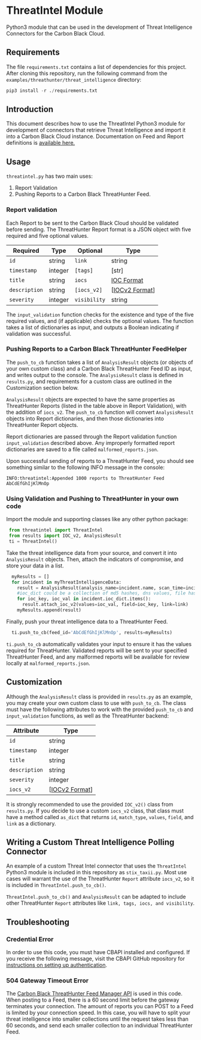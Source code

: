 # ThreatIntel Module
Python3 module that can be used in the development of Threat Intelligence Connectors for the Carbon Black Cloud.

## Requirements

The file `requirements.txt` contains a list of dependencies for this project. After cloning this repository, run the following command from the `examples/threathunter/threat_intelligence` directory:

```python
pip3 install -r ./requirements.txt
```


## Introduction
This document describes how to use the ThreatIntel Python3 module for development of connectors that retrieve Threat Intelligence and import it into a Carbon Black Cloud instance. Documentation on Feed and Report definitions is [available here.](https://developer.carbonblack.com/reference/carbon-black-cloud/cb-threathunter/latest/feed-api/#definitions)


## Usage

`threatintel.py` has two main uses:

1. Report Validation
2. Pushing Reports to a Carbon Black ThreatHunter Feed.

### Report validation

Each Report to be sent to the Carbon Black Cloud should be validated
before sending. The ThreatHunter Report format is a JSON object with
five required and five optional values.

|Required|Type|Optional|Type|
|---|---|---|---|
|`id`|string|`link`|string|
|`timestamp`|integer|`[tags]`|[str]|
|`title`|string|`iocs`|[IOC Format](https://developer.carbonblack.com/reference/carbon-black-cloud/cb-threathunter/latest/feed-api/#definitions)|
|`description`|string|`[iocs_v2]`|[[IOCv2 Format](https://developer.carbonblack.com/reference/carbon-black-cloud/cb-threathunter/latest/feed-api/#definitions)]|
|`severity`|integer|`visibility`|string|

The `input_validation` function checks for the existence and type of the five
required values, and (if applicable) checks the optional values. The
function takes a list of dictionaries as input, and outputs a Boolean
indicating if validation was successful.

### Pushing Reports to a Carbon Black ThreatHunter FeedHelper

The `push_to_cb` function takes a list of `AnalysisResult` objects (or objects of your own custom class) and a Carbon
Black ThreatHunter Feed ID as input, and writes output to the console.
The `AnalysisResult` class is defined in `results.py`, and requirements for a custom class are outlined in the Customization section below.

`AnalysisResult` objects are expected to have the same properties as
ThreatHunter Reports (listed in the table above in Report Validation), with the addition of `iocs_v2`. The
`push_to_cb` function will convert `AnalysisResult` objects into
Report dictionaries, and then those dictionaries into ThreatHunter
Report objects.

Report dictionaries are passed through the Report validation function
`input_validation` described above. Any improperly formatted report
dictionaries are saved to a file called `malformed_reports.json`.

Upon successful sending of reports to a ThreatHunter Feed, you should
see something similar to the following INFO message in the console:

`INFO:threatintel:Appended 1000 reports to ThreatHunter Feed AbCdEfGhIjKlMnOp`


### Using Validation and Pushing to ThreatHunter in your own code

Import the module and supporting classes like any other python package:

 ```python
  from threatintel import ThreatIntel
  from results import IOC_v2, AnalysisResult
  ti = ThreatIntel()
```

Take the threat intelligence data from your source, and convert it into ``AnalysisResult`` objects. Then, attach the indicators of compromise, and store your data in a list.

```python
  myResults = []
  for incident in myThreatIntelligenceData:
    result = AnalysisResult(analysis_name=incident.name, scan_time=incident.scan_time, score=incident.score, title=incident.title, description=incident.description)
    #ioc_dict could be a collection of md5 hashes, dns values, file hashes, etc.
    for ioc_key, ioc_val in incident.ioc_dict.items():
      result.attach_ioc_v2(values=ioc_val, field=ioc_key, link=link)
    myResults.append(result)
```

Finally, push your threat intelligence data to a ThreatHunter Feed.
```python
  ti.push_to_cb(feed_id='AbCdEfGhIjKlMnOp', results=myResults)
```

`ti.push_to_cb` automatically validates your input to ensure it has the values required for ThreatHunter. Validated reports will be sent to your specified ThreatHunter Feed, and any malformed reports will be available for review locally at `malformed_reports.json`.



## Customization

Although the `AnalysisResult` class is provided in `results.py` as an example, you may create your own custom class to use with `push_to_cb`. The class must have the following attributes to work with the provided `push_to_cb` and `input_validation` functions, as well as the ThreatHunter backend:


|Attribute|Type|
|---|---|
|`id`|string|
|`timestamp`|integer|
|`title`|string|
|`description`|string|
|`severity`|integer|
|`iocs_v2`|[[IOCv2 Format](https://developer.carbonblack.com/reference/carbon-black-cloud/cb-threathunter/latest/feed-api/#definitions)]|

It is strongly recommended to use the provided `IOC_v2()` class from `results.py`. If you decide to use a custom `iocs_v2` class, that class must have a method called `as_dict` that returns `id`, `match_type`, `values`, `field`, and `link` as a dictionary.


## Writing a Custom Threat Intelligence Polling Connector

An example of a custom Threat Intel connector that uses the `ThreatIntel` Python3 module is included in this repository as `stix_taxii.py`. Most use cases will warrant the use of the ThreatHunter `Report` attribute `iocs_v2`, so it is included in `ThreatIntel.push_to_cb()`.

`ThreatIntel.push_to_cb()` and `AnalysisResult` can be adapted to include other ThreatHunter `Report` attributes like `link, tags, iocs, and visibility`.


## Troubleshooting

### Credential Error
In order to use this code, you must have CBAPI installed and configured. If you receive the following message, visit the CBAPI GitHub repository for [instructions on setting up authentication](https://github.com/carbonblack/cbapi-python#api-token).

### 504 Gateway Timeout Error
The [Carbon Black ThreatHunter Feed Manager API](https://developer.carbonblack.com/reference/carbon-black-cloud/cb-threathunter/latest/feed-api/) is used in this code. When posting to a Feed, there is a 60 second limit before the gateway terminates your connection. The amount of reports you can POST to a Feed is limited by your connection speed. In this case, you will have to split your threat intelligence into smaller collections until the request takes less than 60 seconds, and send each smaller collection to an individual ThreatHunter Feed.
